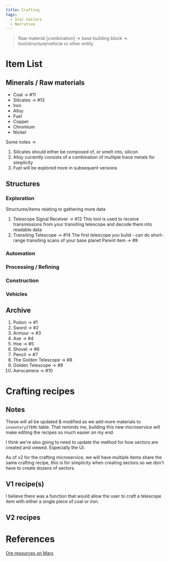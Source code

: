 ```yaml
---
title: Crafting
tags:
  - Star Sailors
  - Narrative
---
```

> Raw material [combination] → base building block → tool/structure/vehicle or other entity

# Item List
## Minerals / Raw materials
* Coal -> #11
* Silicates -> #13
* Iron
* Alloy
* Fuel
* Copper
* Chromium
* Nickel

Some notes ->
1. Silicates should either be composed of, or smelt into, silicon
2. Alloy currently consists of a combination of multiple trace metals for simplicity
3. Fuel will be explored more in subsequent versions

## Structures
### Exploration
Structures/items relating to gathering more data
1. Telescope Signal Receiver -> #12
		This tool is used to receive transmissions from your transiting telescope and decode them into readable data
2. Transiting Telescope -> #14
		The first telescope you build - can do short-range transiting scans of your base planet
		Parent item -> #8
### Automation

### Processing / Refining

### Construction

### Vehicles

## Archive
1. Potion -> #1
2. Sword -> #2
3. Armour -> #3
4. Axe -> #4
5. Hoe -> #5
6. Shovel -> #6
7. Pencil -> #7
8. The Golden Telescope -> #8
9. Golden Telescope -> #9
10. Aerocamera -> #10

# Crafting recipes
## Notes
These will all be updated & modified as we add more materials to `inventoryITEMS` table. That reminds me, building this new microservice will make editing the recipes so much easier on my end.

I think we're also going to need to update the method for how sectors are created and viewed. Especially the UI.

As of v2 for the crafting microservice, we will have multiple items share the same crafting recipe, this is for simplicity when creating sectors so we don't have to create dozens of sectors.
## V1 recipe(s)
I believe there was a function that would allow the user to craft a telescope item with either a single piece of coal or iron.

## V2 recipes


# References
[Ore resources on Mars](https://en.wikipedia.org/wiki/Ore_resources_on_Mars)